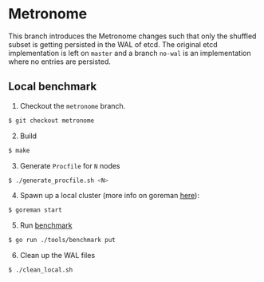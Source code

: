 # Metronome
This branch introduces the Metronome changes such that only the shuffled subset is getting persisted in the WAL of etcd. The original etcd implementation is left on `master` and a branch `no-wal` is an implementation where no entries are persisted.

## Local benchmark
1. Checkout the `metronome` branch.
```bash
$ git checkout metronome
```
2. Build
```bash
$ make
```
3. Generate `Procfile` for `N` nodes
```bash
$ ./generate_procfile.sh <N>
```
4. Spawn up a local cluster (more info on goreman [here](https://github.com/etcd-io/etcd/tree/main?tab=readme-ov-file#running-a-local-etcd-cluster)):
```bash
$ goreman start
```
5. Run [benchmark](https://etcd.io/docs/v3.5/benchmarks/etcd-3-demo-benchmarks/)
```bash
$ go run ./tools/benchmark put
```
6. Clean up the WAL files
```bash
$ ./clean_local.sh
```